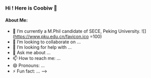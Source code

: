 ### Hi ! Here is Coobiw 👋


#### About Me:

- 🌱 I’m currently a M.Phil candidate of SECE, Peking University. ![](https://www.pku.edu.cn/favicon.ico =100)
- 👯 I’m looking to collaborate on ...
- 🤔 I’m looking for help with ...
- 💬 Ask me about ...
- 📫 How to reach me: ...
- 😄 Pronouns: ...
- ⚡ Fun fact: ...
-->
